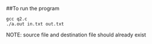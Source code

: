 ##To run the program

```
gcc q2.c
./a.out in.txt out.txt
```

NOTE: source file and destination file should already exist
